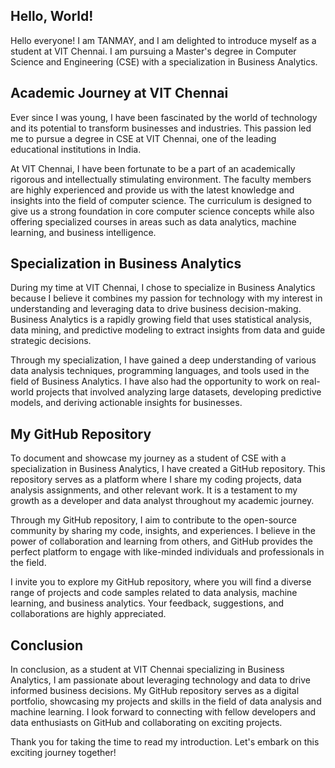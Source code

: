 ## Hello, World!

Hello everyone! I am TANMAY, and I am delighted to introduce myself as a student at VIT Chennai. I am pursuing a Master's degree in Computer Science and Engineering (CSE) with a specialization in Business Analytics.

## Academic Journey at VIT Chennai

Ever since I was young, I have been fascinated by the world of technology and its potential to transform businesses and industries. This passion led me to pursue a degree in CSE at VIT Chennai, one of the leading educational institutions in India.

At VIT Chennai, I have been fortunate to be a part of an academically rigorous and intellectually stimulating environment. The faculty members are highly experienced and provide us with the latest knowledge and insights into the field of computer science. The curriculum is designed to give us a strong foundation in core computer science concepts while also offering specialized courses in areas such as data analytics, machine learning, and business intelligence.

## Specialization in Business Analytics

During my time at VIT Chennai, I chose to specialize in Business Analytics because I believe it combines my passion for technology with my interest in understanding and leveraging data to drive business decision-making. Business Analytics is a rapidly growing field that uses statistical analysis, data mining, and predictive modeling to extract insights from data and guide strategic decisions.

Through my specialization, I have gained a deep understanding of various data analysis techniques, programming languages, and tools used in the field of Business Analytics. I have also had the opportunity to work on real-world projects that involved analyzing large datasets, developing predictive models, and deriving actionable insights for businesses.

## My GitHub Repository

To document and showcase my journey as a student of CSE with a specialization in Business Analytics, I have created a GitHub repository. This repository serves as a platform where I share my coding projects, data analysis assignments, and other relevant work. It is a testament to my growth as a developer and data analyst throughout my academic journey.

Through my GitHub repository, I aim to contribute to the open-source community by sharing my code, insights, and experiences. I believe in the power of collaboration and learning from others, and GitHub provides the perfect platform to engage with like-minded individuals and professionals in the field.

I invite you to explore my GitHub repository, where you will find a diverse range of projects and code samples related to data analysis, machine learning, and business analytics. Your feedback, suggestions, and collaborations are highly appreciated.

## Conclusion

In conclusion, as a student at VIT Chennai specializing in Business Analytics, I am passionate about leveraging technology and data to drive informed business decisions. My GitHub repository serves as a digital portfolio, showcasing my projects and skills in the field of data analysis and machine learning. I look forward to connecting with fellow developers and data enthusiasts on GitHub and collaborating on exciting projects.

Thank you for taking the time to read my introduction. Let's embark on this exciting journey together!

<!---
THETANMAYTIWARI/THETANMAYTIWARI is a ✨ special ✨ repository because its `README.md` (this file) appears on your GitHub profile.
You can click the Preview link to take a look at your changes.
--->
